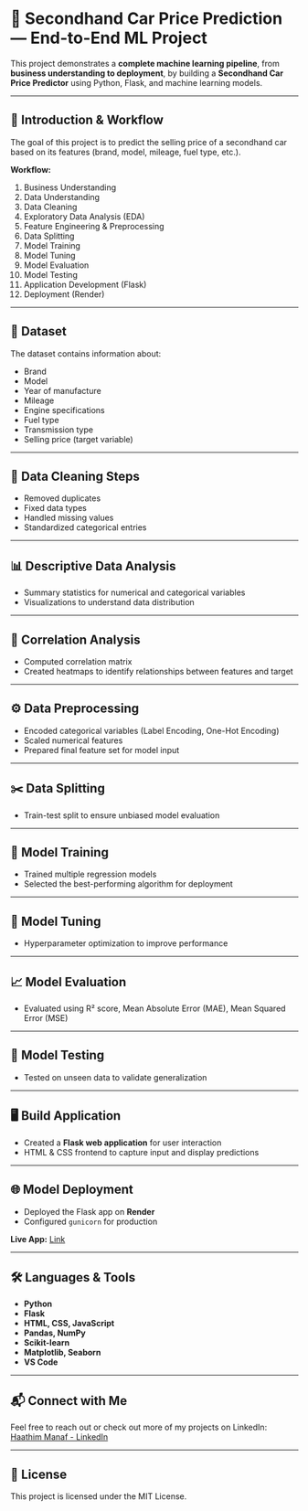 # 🚗 Secondhand Car Price Prediction — End-to-End ML Project

This project demonstrates a **complete machine learning pipeline**, from **business understanding to deployment**, by building a **Secondhand Car Price Predictor** using Python, Flask, and machine learning models.

---

## 📌 Introduction & Workflow
The goal of this project is to predict the selling price of a secondhand car based on its features (brand, model, mileage, fuel type, etc.).  

**Workflow:**
1. Business Understanding
2. Data Understanding
3. Data Cleaning
4. Exploratory Data Analysis (EDA)
5. Feature Engineering & Preprocessing
6. Data Splitting
7. Model Training
8. Model Tuning
9. Model Evaluation
10. Model Testing
11. Application Development (Flask)
12. Deployment (Render)

---

## 📂 Dataset
The dataset contains information about:
- Brand
- Model
- Year of manufacture
- Mileage
- Engine specifications
- Fuel type
- Transmission type
- Selling price (target variable)

---

## 🧹 Data Cleaning Steps
- Removed duplicates
- Fixed data types
- Handled missing values
- Standardized categorical entries

---

## 📊 Descriptive Data Analysis
- Summary statistics for numerical and categorical variables
- Visualizations to understand data distribution

---

## 🔗 Correlation Analysis
- Computed correlation matrix
- Created heatmaps to identify relationships between features and target

---

## ⚙️ Data Preprocessing
- Encoded categorical variables (Label Encoding, One-Hot Encoding)
- Scaled numerical features
- Prepared final feature set for model input

---

## ✂️ Data Splitting
- Train-test split to ensure unbiased model evaluation

---

## 🤖 Model Training
- Trained multiple regression models
- Selected the best-performing algorithm for deployment

---

## 🔧 Model Tuning
- Hyperparameter optimization to improve performance

---

## 📈 Model Evaluation
- Evaluated using R² score, Mean Absolute Error (MAE), Mean Squared Error (MSE)

---

## 🧪 Model Testing
- Tested on unseen data to validate generalization

---

## 🖥 Build Application
- Created a **Flask web application** for user interaction
- HTML & CSS frontend to capture input and display predictions

---

## 🌐 Model Deployment
- Deployed the Flask app on **Render**
- Configured `gunicorn` for production

**Live App:** 
[Link](https://ml-car-price-predictor-0v6r.onrender.com)

---

## 🛠 Languages & Tools
- **Python**
- **Flask**
- **HTML, CSS, JavaScript**
- **Pandas, NumPy**
- **Scikit-learn**
- **Matplotlib, Seaborn**
- **VS Code**

---

## 📬 Connect with Me
Feel free to reach out or check out more of my projects on LinkedIn:  
[Haathim Manaf - LinkedIn](https://www.linkedin.com/in/haathim-manaf)

---

## 📜 License
This project is licensed under the MIT License.

